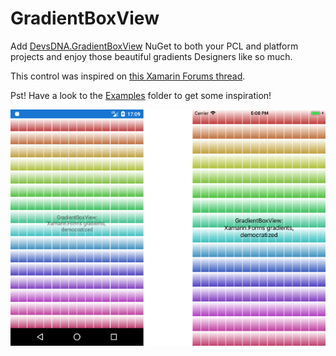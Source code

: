 # GradientBoxView

Add [DevsDNA.GradientBoxView](https://www.nuget.org/packages/DevsDNA.GradientBoxView/1.0.0) NuGet to both your PCL and platform projects and enjoy those beautiful gradients Designers like so much.

This control was inspired on [this Xamarin Forums thread](https://forums.xamarin.com/discussion/comment/240777/#Comment_240777).

Pst! Have a look to the [Examples](Examples/) folder to get some inspiration!

![Android & iOS](Screenshots/Screenshots.png)
